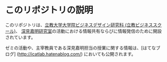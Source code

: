 # このリポジトリの説明
このリポジトリは、[立教大学](http://www.rikkyo.ac.jp/)[大学院ビジネスデザイン研究科 (立教ビジネススクール)](http://www.rikkyo.ac.jp/sindaigakuin/bizsite/)、 [深見嘉明研究室](http://icat-lab.tumblr.com/)の活動における情報共有ならびに情報発信のために開設されています。

ゼミの活動や、主宰教員である深見嘉明担当の授業に関する情報は、[はてなブログ] (http://icatlab.hatenablog.com/) においても公開されます。
